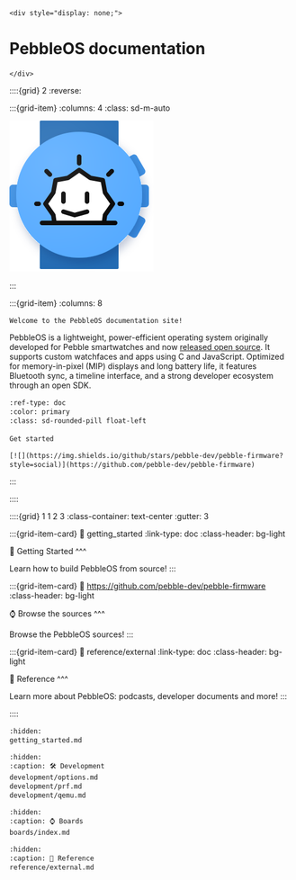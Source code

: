 ```{raw} html
<div style="display: none;">
```
# PebbleOS documentation
```{raw} html
</div>
```

::::{grid} 2
:reverse:

:::{grid-item}
:columns: 4
:class: sd-m-auto

<img src="_static/images/logo.svg" />

:::

:::{grid-item}
:columns: 8

```{div} sd-fs-3 home-title
Welcome to the PebbleOS documentation site!
```

PebbleOS is a lightweight, power-efficient operating system originally developed for Pebble smartwatches and now [released open source](https://opensource.googleblog.com/2025/01/see-code-that-powered-pebble-smartwatches.html).
It supports custom watchfaces and apps using C and JavaScript.
Optimized for memory-in-pixel (MIP) displays and long battery life, it features Bluetooth sync, a timeline interface, and a strong developer ecosystem through an open SDK.

```{button-ref} getting_started
:ref-type: doc
:color: primary
:class: sd-rounded-pill float-left

Get started
```

```{only} html
[![](https://img.shields.io/github/stars/pebble-dev/pebble-firmware?style=social)](https://github.com/pebble-dev/pebble-firmware)
```

:::

::::

::::{grid} 1 1 2 3
:class-container: text-center
:gutter: 3

:::{grid-item-card}
:link: getting_started
:link-type: doc
:class-header: bg-light

🚀 Getting Started
^^^

Learn how to build PebbleOS from source!
:::

:::{grid-item-card}
:link: https://github.com/pebble-dev/pebble-firmware
:class-header: bg-light

⌚ Browse the sources
^^^

Browse the PebbleOS sources!
:::

:::{grid-item-card}
:link: reference/external
:link-type: doc
:class-header: bg-light

📖 Reference
^^^

Learn more about PebbleOS: podcasts, developer documents and more!
:::

::::

```{toctree}
:hidden:
getting_started.md
```

```{toctree}
:hidden:
:caption: 🛠️ Development
development/options.md
development/prf.md
development/qemu.md
```

```{toctree}
:hidden:
:caption: ⌚ Boards
boards/index.md
```

```{toctree}
:hidden:
:caption: 📖 Reference 
reference/external.md
```
